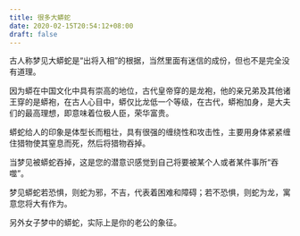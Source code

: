 ```yaml
---
title: 很多大蟒蛇
date: 2020-02-15T20:54:12+08:00
draft: false
---
```


古人称梦见大蟒蛇是“出将入相”的根据，当然里面有迷信的成份，但也不是完全没有道理。

因为蟒在中国文化中具有崇高的地位，古代皇帝穿的是龙袍，他的亲兄弟及其他诸王穿的是蟒袍，在古人心目中，蟒仅比龙低一个等级，在古代，蟒袍加身，是大夫们的最高理想，即意味着位极人臣，荣华富贵。

蟒蛇给人的印象是体型长而粗壮，具有很强的缠绕性和攻击性，主要用身体紧紧缠住猎物使其窒息而死，然后将猎物吞掉。

当梦见被蟒蛇吞掉，这是您的潜意识感觉到自己将要被某个人或者某件事所“吞噬”。

梦见蟒蛇若恐惧，则蛇为邪，不吉，代表着困难和障碍；若不恐惧，则蛇为龙，寓意您将大有作为。

另外女子梦中的蟒蛇，实际上是你的老公的象征。

